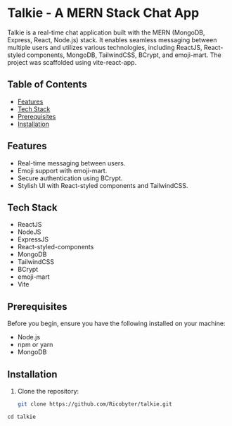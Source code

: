 # Talkie - A MERN Stack Chat App

Talkie is a real-time chat application built with the MERN (MongoDB, Express, React, Node.js) stack. It enables seamless messaging between multiple users and utilizes various technologies, including ReactJS, React-styled components, MongoDB, TailwindCSS, BCrypt, and emoji-mart. The project was scaffolded using vite-react-app.

## Table of Contents

- [Features](#features)
- [Tech Stack](#tech-stack)
- [Prerequisites](#prerequisites)
- [Installation](#installation)

## Features

- Real-time messaging between users.
- Emoji support with emoji-mart.
- Secure authentication using BCrypt.
- Stylish UI with React-styled components and TailwindCSS.

## Tech Stack

- ReactJS
- NodeJS
- ExpressJS
- React-styled-components
- MongoDB
- TailwindCSS
- BCrypt
- emoji-mart
- Vite

## Prerequisites

Before you begin, ensure you have the following installed on your machine:

- Node.js
- npm or yarn
- MongoDB

## Installation

1. Clone the repository:

   ```bash
   git clone https://github.com/Ricobyter/talkie.git

```Navigate to the project directory:
cd talkie



